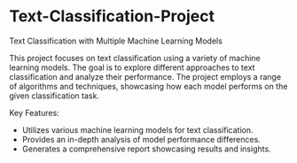 # Text-Classification-Project
Text Classification with Multiple Machine Learning Models

This project focuses on text classification using a variety of machine learning models. The goal is to explore different approaches to text classification and analyze their performance. The project employs a range of algorithms and techniques, showcasing how each model performs on the given classification task.

Key Features:

- Utilizes various machine learning models for text classification.
- Provides an in-depth analysis of model performance differences.
- Generates a comprehensive report showcasing results and insights.
